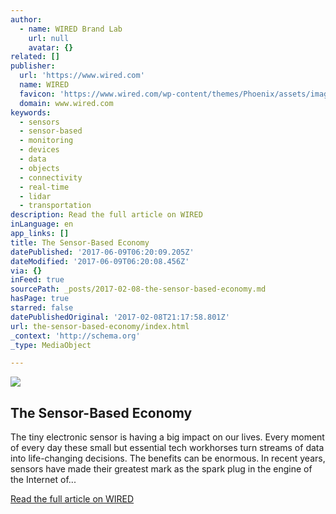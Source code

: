 ```yaml
---
author:
  - name: WIRED Brand Lab
    url: null
    avatar: {}
related: []
publisher:
  url: 'https://www.wired.com'
  name: WIRED
  favicon: 'https://www.wired.com/wp-content/themes/Phoenix/assets/images/favicon.ico'
  domain: www.wired.com
keywords:
  - sensors
  - sensor-based
  - monitoring
  - devices
  - data
  - objects
  - connectivity
  - real-time
  - lidar
  - transportation
description: Read the full article on WIRED
inLanguage: en
app_links: []
title: The Sensor-Based Economy
datePublished: '2017-06-09T06:20:09.205Z'
dateModified: '2017-06-09T06:20:08.456Z'
via: {}
inFeed: true
sourcePath: _posts/2017-02-08-the-sensor-based-economy.md
hasPage: true
starred: false
datePublishedOriginal: '2017-02-08T21:17:58.801Z'
url: the-sensor-based-economy/index.html
_context: 'http://schema.org'
_type: MediaObject

---
```

<article style=""><img src="https://imgflo.herokuapp.com/graph/2b2431f8e7ba7b0/87ccf487fc82e8f93055a25e35c85b26/noop.jpg?input=https%3A%2F%2Fassets.wired.com%2Fphotos%2Fw_2064%2Fwp-content%2Fuploads%2F2017%2F01%2FGettyImages-184286481.jpg" /><h1>The Sensor-Based Economy</h1><p>The tiny electronic sensor is having a big impact on our lives. Every moment of every day these small but essential tech workhorses turn streams of data into life-changing decisions. The benefits can be enormous. In recent years, sensors have made their greatest mark as the spark plug in the engine of the Internet of...</p></article>

[Read the full article on WIRED][0]

[0]: https://www.wired.com/brandlab/2017/01/sensor-based-economy/
